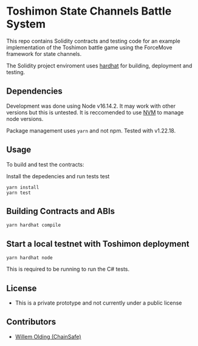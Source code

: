 # Toshimon State Channels Battle System

This repo contains Solidity contracts and testing code for an example implementation of the Toshimon battle game using the ForceMove framework for state channels. 

The Solidity project enviroment uses [hardhat](https://hardhat.org/) for building, deployment and testing.

## Dependencies

Development was done using Node v16.14.2. It may work with other versions but this is untested. It is reccomended to use [NVM](https://github.com/nvm-sh/nvm) to manage node versions.

Package management uses `yarn` and not npm. Tested with v1.22.18. 

## Usage

To build and test the contracts:

Install the depedencies and run tests test
```shell
yarn install
yarn test
```

## Building Contracts and ABIs

```shell
yarn hardhat compile
```

## Start a local testnet with Toshimon deployment

```shell
yarn hardhat node
```

This is required to be running to run the C# tests.

## License

- This is a private prototype and not currently under a public license

## Contributors

- [Willem Olding (ChainSafe)](github.com/willemolding/)
